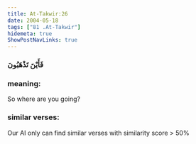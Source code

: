 ```yaml
---
title: At-Takwir:26
date: 2004-05-18
tags: ["81 .At-Takwir"]
hidemeta: true 
ShowPostNavLinks: true 
---
```

### فَأَيْنَ تَذْهَبُونَ
### meaning: 
So where are you going?
### similar verses: 

Our AI only can find similar verses with similarity score > 50% 




